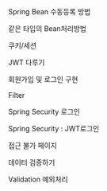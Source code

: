 Spring Bean 수동등록 방법

같은 타입의 Bean처리방법

쿠키/세션

JWT 다루기

회원가입 및 로그인 구현

Filter

Spring Security 로그인

Spring Security : JWT로그인

접근 불가 페이지

데이터 검증하기

Validation 예외처리
